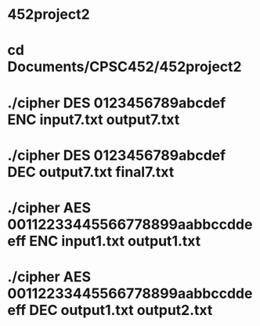 # 452project2
# cd Documents/CPSC452/452project2
# ./cipher DES 0123456789abcdef ENC input7.txt output7.txt
# ./cipher DES 0123456789abcdef DEC output7.txt final7.txt
# ./cipher AES 00112233445566778899aabbccddeeff ENC input1.txt output1.txt
# ./cipher AES 00112233445566778899aabbccddeeff DEC output1.txt output2.txt
